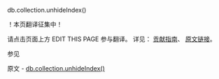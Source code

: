  db.collection.unhideIndex()

 ！本页翻译征集中！

请点击页面上方 EDIT THIS PAGE 参与翻译。
详见：
[贡献指南]( https://github.com/whaleal/MongoDB-Manual-zh/blob/master/CONTRIBUTING.md )、
[原文链接](  https://docs.mongodb.com/manual/reference/method/db.collection.unhideIndex/  )。

 参见

原文 - [db.collection.unhideIndex()]( https://docs.mongodb.com/manual/reference/method/db.collection.unhideIndex/ )

